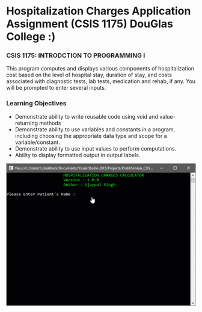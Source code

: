 # Hospitalization Charges Application Assignment (CSIS 1175) DouGlas College :)

### CSIS 1175: INTRODCTION TO PROGRAMMING I

This program computes and displays various components of hospitalization cost based on the level of hospital stay, duration of stay, and costs associated with diagnostic tests, lab tests, medication and rehab, if any. You will be prompted to enter several inputs.

### Learning Objectives

- Demonstrate ability to write reusable code using void and value-returning methods
- Demonstrate ability to use variables and constants in a program, including choosing the
  appropriate data type and scope for a variable/constant.
- Demonstrate ability to use input values to perform computations.
- Ability to display formatted output in output labels.

<img src="view.gif" />
